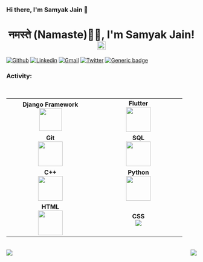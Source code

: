 ### Hi there, I'm Samyak Jain 👋

<!--
**Samyak2607/Samyak2607** is a ✨ _special_ ✨ repository because its `README.md` (this file) appears on your GitHub profile.

Here are some ideas to get you started:

- 🔭 I’m currently working on ...
- 🌱 I’m currently learning 
- 👯 I’m looking to collaborate on github.com/Samyak2607
- 🤔 I’m looking for help with ...
- 💬 Ask me about ...
- 📫 How to reach me: ...
- 😄 Pronouns: ...
- ⚡ Fun fact: ...
-->
<h1 align="center">नमस्ते (Namaste)🙏🏻, I'm Samyak Jain!<img src="https://github.com/TheDudeThatCode/TheDudeThatCode/blob/master/Assets/Hi.gif" width="22px"></h1>
 
 
[![Github](https://img.shields.io/badge/-Github-000?style=flat&logo=Github&logoColor=white)](https://github.com/Samyak2607)
[![Linkedin](https://img.shields.io/badge/-LinkedIn-blue?style=flat&logo=Linkedin&logoColor=white)](https://www.linkedin.com/in/samyak-jain-5ba149160/)
[![Gmail](https://img.shields.io/badge/-Gmail-c14438?style=flat&logo=Gmail&logoColor=white)](mailto:samyakjain0888@gmail.com)
[![Twitter](https://img.shields.io/twitter/url/https/twitter.com/cloudposse.svg?style=social&label=Follow%20%40AjinkyaTaranekr)](https://twitter.com/iam_samyak)
[![Generic badge](https://img.shields.io/badge/Resume%3F-Here-<blue>.svg)](https://drive.google.com/file/d/16s7ao6G6uVWXQTSM738Sy3cM0D44boch/view?usp=sharing)

### Activity:

<br>
<table>
<tbody>
<tr>

<td align="center" width="35%">
<span><b><center>Django Framework</center></b></span>
<img height=60px src="https://drive.google.com/file/d/1cHoTo9OzMyf7icXcVkEWEQrmTAx9sqGI/view?usp=sharing"/> 
</td>

<td align="center" width="35%">
<span><b><center>Flutter</center></b></span>
<img height=65px src="https://img.icons8.com/color/2x/flutter.png"> 
</td>

</tr>

<tr>


<td align="center" width="35%">
<span><b><center>Git</center></b></span> 
<img height=65px src="https://img.icons8.com/ios-glyphs/2x/github-2.png"> 
</td>

<td align="center" width="35%">
<span><b><center>SQL</center></b></span> 
<img height=65px src="https://img.icons8.com/ios-filled/2x/sql.png"> 
</td>
</tr>

<tr>


<td align="center" width="35%">
<span><b><center>C++</center></b></span> 
<img height=65px src="https://isocpp.org/assets/images/cpp_logo.png"> 
</td>


<td align="center" width="35%">
<span><b><center>Python</center></b></span> 
<img height=65px src="https://img.icons8.com/color/2x/python.png"> 
</td>

</tr>

<tr>
<td align="center" width="35%">
<span><b><center>HTML</center></b></span> 
<img height=65px src="https://img.icons8.com/color/2x/html-5.png"> 
</td>

<td align="center" width="35%">
<span><b><center>CSS</center></b></span> 
<img src="https://img.icons8.com/dusk/64/000000/css3.png">
</td>

</tr>

</tbody>
</table>
</br>

<img align="left" src="https://github-readme-stats.vercel.app/api?username=Samyak2607&theme=tokyonight&show_icons=true" />

<img align="right" src="https://github-readme-stats.vercel.app/api/top-langs/?username=Samyak2607&theme=tokyonight&show_icons=true" />
